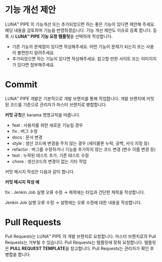 # 기능 개선 제안
LUNA™ PIPE 의 기능개선 또는 추가되었으면 하는 좋은 기능이 있다면 제안해 주세요. 
해당 내용을 검토하여 기능을 반영하겠습니다.
기능 개선 제안도 이슈로 등록 합니다. 등록 시 **LUNA™ PIPE 기능 요청 템플릿**을 선택하여 작성합니다.

- 기존 기능의 문제점이 있다면 작성해주세요. 어떤 기능이 문제가 되는지 또는 사용이 불편한지 알려주세요.
- 추가되었으면 하는 기능이 있다면 작성해주세요. 참고할 만한 사이트 또는 이미지지가 있다면 첨부해주세요.

# Commit
LUNA™ PIPE 개발은 기본적으로 개발 브랜치를 통해 작업합니다. 
개발 브랜치에 커밋된 코드를 기준으로 관리자가 마스터 브랜치로 병합합니다.

**커밋 규칫**은 karama 명명규칙을 따릅니다.

- feat : 사용자를 위한 새로운 기능일 경우
- fix : 버그 수정
- docs : 문서 변경
- style : 생산 코드에 변경을 주지 않는 경우 (세미콜론 누락, 공백, 서식 지정 등)
- refactor : 버그를 수정하거나 기능을 추가하지 않는 코드 변경 (변수 이름 변경 등)
- test : 누락된 테스트 추가, 기존 테스트 수정
- chore : 생산코드의 변경이 없는 기타 작업

커밋 메시지 작성은 다음과 같이 합니다.

**커밋 메시지 작성 예**

fix : Jenkin Job 실행 오류 수정 → 제목에는 타입과 간단한 제목을 작성합니다.

Jenkin Job 실행 오류 수정 → 설명에는 오류 수정에 대한 내용을 작성합니다.


# Pull Requests
Pull Requests는 LUNA™ PIPE 의 개발 브랜치로 요청합니다. 마스터 브랜치로의 Pull Requests는 거부될 수 있습니다. 
Pull Requests는 템플릿에 맞춰 요청합니다. 탬플릿은 **PULL REQUEST TEMPLATE**을 참고합니다.
Pull Requests는 관리자가 확인 후 병합을 합니다.
